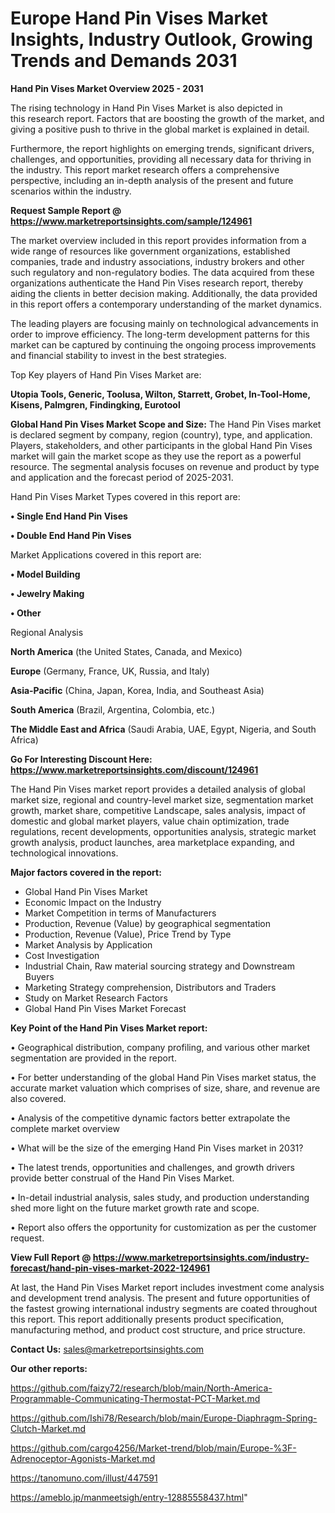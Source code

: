 # Europe Hand Pin Vises Market Insights, Industry Outlook, Growing Trends and Demands 2031

<Strong> Hand Pin Vises Market Overview 2025 - 2031</strong>

The rising technology in Hand Pin Vises Market is also depicted in this research report. Factors that are boosting the growth of the market, and giving a positive push to thrive in the global market is explained in detail.

Furthermore, the report highlights on emerging trends, significant drivers, challenges, and opportunities, providing all necessary data for thriving in the industry. This report market research offers a comprehensive perspective, including an in-depth analysis of the present and future scenarios within the industry.

<strong>Request Sample Report @ <a href=https://www.marketreportsinsights.com/sample/124961>https://www.marketreportsinsights.com/sample/124961</a></strong>

The market overview included in this report provides information from a wide range of resources like government organizations, established companies, trade and industry associations, industry brokers and other such regulatory and non-regulatory bodies. The data acquired from these organizations authenticate the Hand Pin Vises research report, thereby aiding the clients in better decision making. Additionally, the data provided in this report offers a contemporary understanding of the market dynamics.

The leading players are focusing mainly on technological advancements in order to improve efficiency. The long-term development patterns for this market can be captured by continuing the ongoing process improvements and financial stability to invest in the best strategies.

Top Key players of Hand Pin Vises Market are:

<strong>Utopia Tools, Generic, Toolusa, Wilton, Starrett, Grobet, In-Tool-Home, Kisens, Palmgren, Findingking, Eurotool</strong>

<strong><b>Global Hand Pin Vises Market Scope and Size:</b></strong>
The Hand Pin Vises market is declared segment by company, region (country), type, and application. Players, stakeholders, and other participants in the global Hand Pin Vises market will gain the market scope as they use the report as a powerful resource. The segmental analysis focuses on revenue and product by type and application and the forecast period of 2025-2031.

Hand Pin Vises Market Types covered in this report are:

<strong>• Single End Hand Pin Vises

• Double End Hand Pin Vises</strong>

Market Applications covered in this report are:

<strong>• Model Building

• Jewelry Making

• Other</strong> 

Regional Analysis

<strong>North America</strong> (the United States, Canada, and Mexico)

<strong>Europe</strong> (Germany, France, UK, Russia, and Italy)

<strong>Asia-Pacific</strong> (China, Japan, Korea, India, and Southeast Asia)

<strong>South America</strong> (Brazil, Argentina, Colombia, etc.)

<strong>The Middle East and Africa</strong> (Saudi Arabia, UAE, Egypt, Nigeria, and South Africa)

<strong>Go For Interesting Discount Here: <a href=https://www.marketreportsinsights.com/discount/124961>https://www.marketreportsinsights.com/discount/124961</a></strong>

The Hand Pin Vises market report provides a detailed analysis of global market size, regional and country-level market size, segmentation market growth, market share, competitive Landscape, sales analysis, impact of domestic and global market players, value chain optimization, trade regulations, recent developments, opportunities analysis, strategic market growth analysis, product launches, area marketplace expanding, and technological innovations.

<strong><b>Major factors covered in the report:</b></strong>
<ul>
  <li>Global Hand Pin Vises Market </li>
  <li>Economic Impact on the Industry</li>
  <li>Market Competition in terms of Manufacturers</li>
  <li>Production, Revenue (Value) by geographical segmentation</li>
  <li>Production, Revenue (Value), Price Trend by Type</li>
  <li>Market Analysis by Application</li>
  <li>Cost Investigation</li>
  <li>Industrial Chain, Raw material sourcing strategy and Downstream Buyers</li>
  <li>Marketing Strategy comprehension, Distributors and Traders</li>
  <li>Study on Market Research Factors</li>
  <li>Global Hand Pin Vises Market Forecast</li>
</ul>

<strong><b>Key Point of the Hand Pin Vises Market report:</b></strong>

• Geographical distribution, company profiling, and various other market segmentation are provided in the report.

• For better understanding of the global Hand Pin Vises market status, the accurate market valuation which comprises of size, share, and revenue are also covered.

• Analysis of the competitive dynamic factors better extrapolate the complete market overview

• What will be the size of the emerging Hand Pin Vises market in 2031?

• The latest trends, opportunities and challenges, and growth drivers provide better construal of the Hand Pin Vises Market.

• In-detail industrial analysis, sales study, and production understanding shed more light on the future market growth rate and scope.

• Report also offers the opportunity for customization as per the customer request.

<strong><b>View Full Report @ <a href=https://www.marketreportsinsights.com/industry-forecast/hand-pin-vises-market-2022-124961>https://www.marketreportsinsights.com/industry-forecast/hand-pin-vises-market-2022-124961</a></b></strong>


At last, the Hand Pin Vises Market report includes investment come analysis and development trend analysis. The present and future opportunities of the fastest growing international industry segments are coated throughout this report. This report additionally presents product specification, manufacturing method, and product cost structure, and price structure.

<strong>Contact Us:</strong>
sales@marketreportsinsights.com

<strong>Our other reports:</strong>

<a href=https://github.com/faizy72/research/blob/main/North-America-Programmable-Communicating-Thermostat-PCT-Market.md>https://github.com/faizy72/research/blob/main/North-America-Programmable-Communicating-Thermostat-PCT-Market.md</a>

<a href=https://github.com/Ishi78/Research/blob/main/Europe-Diaphragm-Spring-Clutch-Market.md>https://github.com/Ishi78/Research/blob/main/Europe-Diaphragm-Spring-Clutch-Market.md</a>

<a href=https://github.com/cargo4256/Market-trend/blob/main/Europe-%3F-Adrenoceptor-Agonists-Market.md>https://github.com/cargo4256/Market-trend/blob/main/Europe-%3F-Adrenoceptor-Agonists-Market.md</a>

<a href=https://tanomuno.com/illust/447591>https://tanomuno.com/illust/447591</a>

<a href=https://ameblo.jp/manmeetsigh/entry-12885558437.html>https://ameblo.jp/manmeetsigh/entry-12885558437.html</a>"
